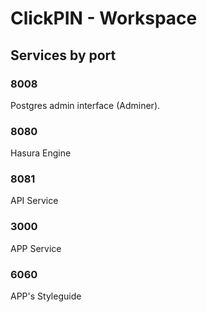 # ClickPIN - Workspace

## Services by port

### 8008

Postgres admin interface (Adminer).

### 8080

Hasura Engine

### 8081

API Service

### 3000

APP Service

### 6060

APP's Styleguide
